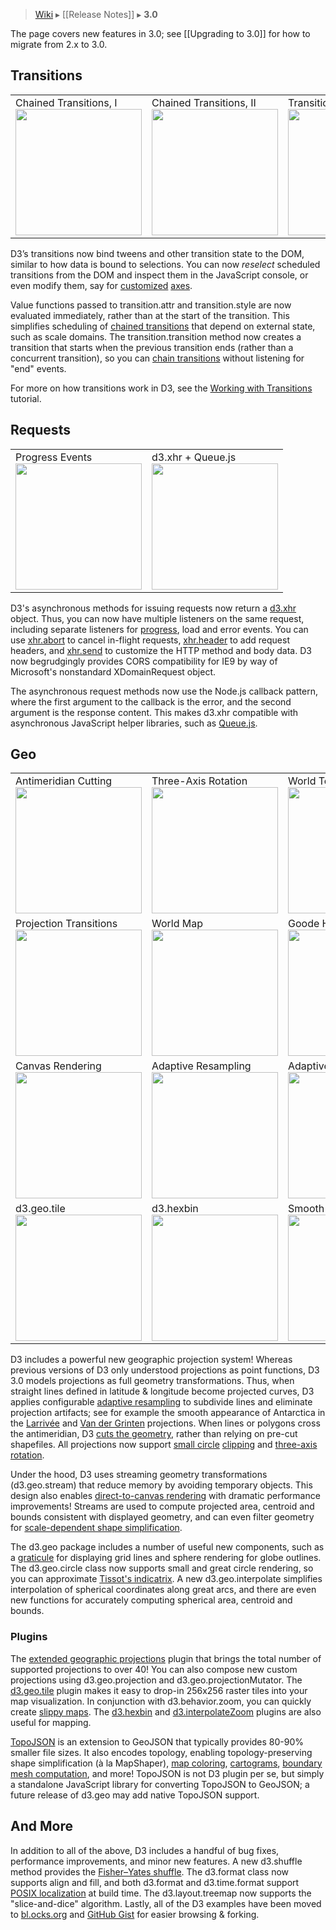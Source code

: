 > [Wiki](Home) ▸ [[Release Notes]] ▸ **3.0**

The page covers new features in 3.0; see [[Upgrading to 3.0]] for how to migrate from 2.x to 3.0.

## Transitions

<table>
  <tr height="146" valign="top">
    <td>Chained Transitions, I<br><a href="http://bl.ocks.org/3903818"><img src="https://raw.github.com/gist/3903818/thumbnail.png" width="202"></a></td>
    <td>Chained Transitions, II<br><a href="http://bl.ocks.org/3943967"><img src="https://raw.github.com/gist/3943967/thumbnail.png" width="202"></a></td>
    <td>Transition Reselection, I<br><a href="http://bl.ocks.org/4323929"><img src="https://raw.github.com/gist/4323929/thumbnail.png" width="202"></a></td>
    <td>Transition Reselection, II<br><a href="http://bl.ocks.org/3885705"><img src="https://raw.github.com/gist/3885705/thumbnail.png" width="202"></a></td>
  </tr>
</table>

D3’s transitions now bind tweens and other transition state to the DOM, similar to how data is bound to selections. You can now _reselect_ scheduled transitions from the DOM and inspect them in the JavaScript console, or even modify them, say for [customized](http://bl.ocks.org/3885705) [axes](http://bl.ocks.org/4323929).

Value functions passed to transition.attr and transition.style are now evaluated immediately, rather than at the start of the transition. This simplifies scheduling of [chained transitions](http://bl.ocks.org/3903818) that depend on external state, such as scale domains. The transition.transition method now creates a transition that starts when the previous transition ends (rather than a concurrent transition), so you can [chain transitions](http://bl.ocks.org/3943967) without listening for "end" events.

For more on how transitions work in D3, see the [Working with Transitions](http://bost.ocks.org/mike/transition/) tutorial.

## Requests

<table>
  <tr height="146" valign="bottom">
    <td>Progress Events<br><a href="http://bl.ocks.org/3750941"><img src="https://raw.github.com/gist/3750941/thumbnail.png" width="202"></a></td>
    <td>d3.xhr + Queue.js<br><a href="http://bl.ocks.org/4060606"><img src="https://raw.github.com/gist/4060606/thumbnail.png" width="202"></a></td>
  </tr>
</table>

D3's asynchronous methods for issuing requests now return a [d3.xhr](Requests#wiki-d3_xhr) object. Thus, you can now have multiple listeners on the same request, including separate listeners for [progress](http://bl.ocks.org/3750941), load and error events. You can use [xhr.abort](Requests#wiki-abort) to cancel in-flight requests, [xhr.header](Requests#wiki-header) to add request headers, and [xhr.send](Requests#wiki-send) to customize the HTTP method and body data. D3 now begrudgingly provides CORS compatibility for IE9 by way of Microsoft's nonstandard XDomainRequest object.

The asynchronous request methods now use the Node.js callback pattern, where the first argument to the callback is the error, and the second argument is the response content. This makes d3.xhr compatible with asynchronous JavaScript helper libraries, such as [Queue.js](/mbostock/queue).

## Geo

<table>
  <tr height="146" valign="top">
    <td>Antimeridian Cutting<br><a href="http://bl.ocks.org/3788999"><img src="https://raw.github.com/gist/3788999/thumbnail.png" width="202"></a></td>
    <td>Three-Axis Rotation<br><a href="http://bl.ocks.org/4282586"><img src="https://raw.github.com/gist/4282586/thumbnail.png" width="202"></a></td>
    <td>World Tour<br><a href="http://bl.ocks.org/4183330"><img src="https://raw.github.com/gist/4183330/thumbnail.png" width="202"></a></td>
    <td>Satellite + Graticule<br><a href="http://bl.ocks.org/3790444"><img src="https://raw.github.com/gist/3790444/thumbnail.png" width="202"></a></td>
  </tr>
  <tr height="146" valign="bottom">
    <td>Projection Transitions<br><a href="http://bl.ocks.org/3711652"><img src="https://raw.github.com/gist/3711652/thumbnail.png" width="202"></a></td>
    <td>World Map<br><a href="http://bl.ocks.org/4180634"><img src="https://raw.github.com/gist/4180634/thumbnail.png" width="202"></a></td>
    <td>Goode Homolosine<br><a href="http://bl.ocks.org/3739752"><img src="http://d3js.org/ex/goode-homolosine.png" width="202"></a></td>
    <td>Clipping<br><a href="http://www.jasondavies.com/maps/clip/"><img src="http://d3js.org/ex/geo-clip.png" width="202"></a></td>
  </tr>
  <tr height="146" valign="bottom">
    <td>Canvas Rendering<br><a href="http://bl.ocks.org/3783604"><img src="https://raw.github.com/gist/3783604/thumbnail.png" width="202"></a></td>
    <td>Adaptive Resampling<br><a href="http://bl.ocks.org/3795544"><img src="https://raw.github.com/gist/3795544/thumbnail.png" width="202"></a></td>
    <td>Adaptive Resampling, II<br><a href="http://bl.ocks.org/3796831"><img src="https://raw.github.com/gist/3796831/thumbnail.png" width="202"></a></td>
    <td>TopoJSON<br><a href="http://bl.ocks.org/4108203"><img src="https://raw.github.com/gist/4108203/thumbnail.png" width="202"></a></td>
  </tr>
  <tr height="146" valign="bottom">
    <td>d3.geo.tile<br><a href="http://bl.ocks.org/4150951"><img src="https://raw.github.com/gist/4150951/thumbnail.png" width="202"></a></td>
    <td>d3.hexbin<br><a href="http://bl.ocks.org/4330486"><img src="https://raw.github.com/gist/4330486/thumbnail.png" width="202"></a></td>
    <td>Smooth Zooming<br><a href="http://bl.ocks.org/3828981"><img src="https://raw.github.com/gist/3828981/thumbnail.png" width="202"></a></td>
    <td>Sinu-Mollweide<br><a href="http://bl.ocks.org/4319903"><img src="https://raw.github.com/gist/4319903/thumbnail.png" width="202"></a></td>
  </tr>
</table>

D3 includes a powerful new geographic projection system! Whereas previous versions of D3 only understood projections as point functions, D3 3.0 models projections as full geometry transformations. Thus, when straight lines defined in latitude & longitude become projected curves, D3 applies configurable [adaptive resampling](http://bl.ocks.org/3795544) to subdivide lines and eliminate projection artifacts; see for example the smooth appearance of Antarctica in the [Larrivée](http://bl.ocks.org/3719042) and [Van der Grinten](http://bl.ocks.org/3796831) projections. When lines or polygons cross the antimeridian, D3 [cuts the geometry](http://bl.ocks.org/3788999), rather than relying on pre-cut shapefiles. All projections now support [small circle](http://bl.ocks.org/3790444) [clipping](http://www.jasondavies.com/maps/clip/) and [three-axis rotation](http://bl.ocks.org/4282586).

Under the hood, D3 uses streaming geometry transformations (d3.geo.stream) that reduce memory by avoiding temporary objects. This design also enables [direct-to-canvas rendering](http://bl.ocks.org/4183330) with dramatic performance improvements! Streams are used to compute projected area, centroid and bounds consistent with displayed geometry, and can even filter geometry for [scale-dependent shape simplification](http://bost.ocks.org/mike/simplify/).

The d3.geo package includes a number of useful new components, such as a [graticule](http://bl.ocks.org/3664049) for displaying grid lines and sphere rendering for globe outlines. The d3.geo.circle class now supports small and great circle rendering, so you can approximate [Tissot's indicatrix](http://bl.ocks.org/4052873). A new d3.geo.interpolate simplifies interpolation of spherical coordinates along great arcs, and there are even new functions for accurately computing spherical area, centroid and bounds.

### Plugins

The [extended geographic projections](/d3/d3-plugins/tree/master/geo/projection) plugin that brings the total number of supported projections to over 40! You can also compose new custom projections using d3.geo.projection and d3.geo.projectionMutator. The [d3.geo.tile](http://bl.ocks.org/4150951) plugin makes it easy to drop-in 256x256 raster tiles into your map visualization. In conjunction with d3.behavior.zoom, you can quickly create [slippy maps](http://bl.ocks.org/4132797). The [d3.hexbin](http://bl.ocks.org/4330486) and [d3.interpolateZoom](http://bl.ocks.org/3828981) plugins are also useful for mapping.

[TopoJSON](https://github.com/mbostock/topojson) is an extension to GeoJSON that typically provides 80-90% smaller file sizes. It also encodes topology, enabling topology-preserving shape simplification (à la MapShaper), [map coloring](http://bl.ocks.org/4180634), [cartograms](http://prag.ma/code/d3-cartogram/), [boundary mesh computation](http://bl.ocks.org/4090870), and more! TopoJSON is not D3 plugin per se, but simply a standalone JavaScript library for converting TopoJSON to GeoJSON; a future release of d3.geo may add native TopoJSON support.

## And More

In addition to all of the above, D3 includes a handful of bug fixes, performance improvements, and minor new features. A new d3.shuffle method provides the [Fisher–Yates shuffle](http://bost.ocks.org/mike/shuffle/). The d3.format class now supports align and fill, and both d3.format and d3.time.format support [POSIX localization](http://en.wikipedia.org/wiki/Locale) at build time. The d3.layout.treemap now supports the "slice-and-dice" algorithm. Lastly, all of the D3 examples have been moved to [bl.ocks.org](http://bl.ocks.org) and [GitHub Gist](http://gist.github.com) for easier browsing & forking.
